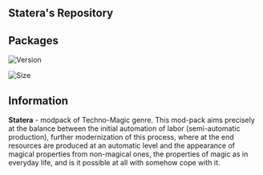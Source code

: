 ## Statera's Repository

## Packages

![Version](https://img.shields.io/github/v/release/Avandelta/Statera?color=Yellow&include_prereleases&label=Release&style=for-the-badge)

![Size](https://img.shields.io/github/repo-size/Avandelta/Statera?color=Orange&label=Size&style=for-the-badge)

## Information

**Statera** - modpack of Techno-Magic genre. This mod-pack aims precisely at the balance between the initial automation of labor (semi-automatic production), further modernization of this process, where at the end resources are produced at an automatic level and the appearance of magical properties from non-magical ones, the properties of magic as in everyday life, and is it possible at all with somehow cope with it.